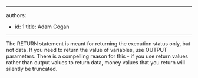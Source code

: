 

---
authors:
  - id: 1
    title: Adam Cogan
---




<span class='intro'> <p class="ssw15-rteElement-P">​The RETURN statement is meant for returning the execution status only, but not data. If you need to return the value of variables, use OUTPUT parameters. There is a compelling reason for this - if you use return values rather than output values to return data, money values that you return will silently be truncated.​​<br></p> </span>




